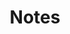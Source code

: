 ---
title: Notes
categories: [Room Database]
image: https://mdalbinhossain.github.io/Notes/Screenshot.png
description: An Android app for creating and managing instant notes.
download_url: https://mdalbinhossain.github.io/Notes/
external_url: https://mdalbinhossain.github.io/Notes/
# features: 
#     - title: Hello
#       subtitle: Hi
#       content: hey
#       image: https://albin.com.bd/assets/hero.svg
---